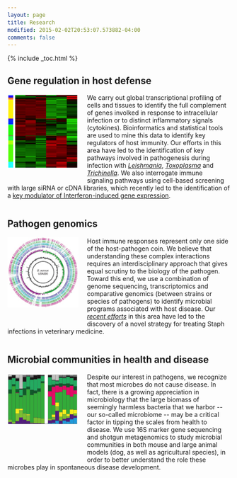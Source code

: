 ```yaml
---
layout: page
title: Research
modified: 2015-02-02T20:53:07.573882-04:00
comments: false
---
```


{% include _toc.html %}

## Gene regulation in host defense

<div style="height: 200px; width: 160px; float: left; padding-right: 20px;">
<img src="images/heatmap.jpg" style="border:none;" />
</div>

We carry out global transcriptional profiling of cells and tissues to identify the full complement of genes involked in response to intracellular infection or to distinct inflammatory signals (cytokines).  Bioinformatics and statistical tools are used to mine this data to identify key regulators of host immunity. Our efforts in this area have led to the identification of key pathways involved in pathogenesis during infection with _[Leishmania](http://hostmicrobe.github.io/myPapers/Leish_humanLeison_arrays.pdf)_, _[Toxoplasma](http://journals.plos.org/plosone/article?id=10.1371/journal.pone.0088398)_ and _[Trichinella](http://www.plospathogens.org/article/info:doi/10.1371/journal.ppat.1005347)_.  We also interrogate immune signaling pathways using cell-based screening with large siRNA or cDNA libraries, which recently led to the identification of a [key modulator of Interferon-induced gene expression](http://bit.ly/1QRaApg).

<div style="clear:both"></div>

## Pathogen genomics

<div style="height: 200px; width: 160px; float: left; padding-right: 20px;">
<img src="images/staphcircle.jpg" style="border:none;" />
</div>

Host immune responses represent only one side of the host-pathogen coin.  We believe that understanding these complex interactions requires an interdisciplinary approach that gives equal scrutiny to the biology of the pathogen.  Toward this end, we use a combination of genome sequencing, transcriptomics and comparative genomics (between strains or species of pathogens) to identify microbial programs associated with host disease.  Our _[recent efforts](http://hostmicrobe.github.io/myPapers/StaphDOXP.pdf)_ in this area have led to the discovery of a novel strategy for treating Staph infections in veterinary medicine.

<div style="clear:both"></div>

## Microbial communities in health and disease

<div style="height: 200px; width: 160px; float: left; padding-right: 20px;">
<img src="images/microbiome.jpg" style="border:none;" />
</div>

Despite our interest in pathogens, we recognize that most microbes do not cause disease.  In fact, there is a growing appreciation in microbiology that the large biomass of seemingly harmless bacteria that we harbor -- our so-called microbiome -- may be a critical factor in tipping the scales from health to disease.  We use 16S marker gene sequencing and shotgun metagenomics to study microbial communities in both mouse and large animal models (dog, as well as agricultural species), in order to better understand the role these microbes play in spontaneous disease development.  

<div style="clear:both"></div>

